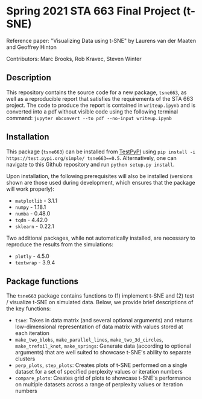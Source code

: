 # Spring 2021 STA 663 Final Project (t-SNE)

Reference paper: "Visualizing Data using t-SNE" by Laurens van der Maaten and Geoffrey Hinton

Contributors: Marc Brooks, Rob Kravec, Steven Winter

## Description

This repository contains the source code for a new package, `tsne663`, as well as a reproducible report that satisfies the requirements of the STA 663 project. The code to produce the report is contained in `writeup.ipynb` and is converted into a pdf without visible code using the following terminal command: `jupyter nbconvert --to pdf --no-input writeup.ipynb`

## Installation

This package (`tsne663`) can be installed from [TestPyPI](https://test.pypi.org/project/tsne663/0.5/) using `pip install -i https://test.pypi.org/simple/ tsne663==0.5`. Alternatively, one can navigate to this Github repository and run `python setup.py install`. 

Upon installation, the following prerequisites will also be installed (versions shown are those used during development, which ensures that the package will work properly):

- `matplotlib` - 3.1.1
- `numpy` - 1.18.1
- `numba` - 0.48.0
- `tqdm` - 4.42.0
- `sklearn` - 0.22.1

Two additional packages, while not automatically installed, are necessary to reproduce the results from the simulations:

- `plotly` - 4.5.0
- `textwrap` - 3.9.4

## Package functions

The `tsne663` package contains functions to (1) implement t-SNE and (2) test / visualize t-SNE on simulated data. Below, we provide brief descriptions of the key functions:

- `tsne`: Takes in data matrix (and several optional arguments) and returns low-dimensional representation of data matrix with values stored at each iteration
- `make_two_blobs`, `make_parallel_lines`, `make_two_3d_circles`, `make_trefoil_knot`, `make_springs`: Generate data (according to optional arguments) that are well suited to showcase t-SNE's ability to separate clusters
- `perp_plots`, `step_plots`: Creates plots of t-SNE performed on a single dataset for a set of specified perplexity values or iteration numbers
- `compare_plots`: Creates grid of plots to showcase t-SNE's performance on multiple datasets across a range of perplexity values or iteration numbers
